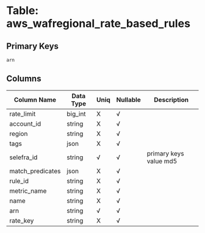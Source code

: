 # Table: aws_wafregional_rate_based_rules

## Primary Keys 

```
arn
```


## Columns 

|  Column Name   |  Data Type  | Uniq | Nullable | Description | 
|  ----  | ----  | ----  | ----  | ---- | 
| rate_limit | big_int | X | √ |  | 
| account_id | string | X | √ |  | 
| region | string | X | √ |  | 
| tags | json | X | √ |  | 
| selefra_id | string | √ | √ | primary keys value md5 | 
| match_predicates | json | X | √ |  | 
| rule_id | string | X | √ |  | 
| metric_name | string | X | √ |  | 
| name | string | X | √ |  | 
| arn | string | √ | √ |  | 
| rate_key | string | X | √ |  | 


